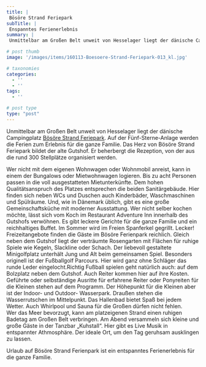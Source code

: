 ```yaml
---
title: |
 Bösöre Strand Feriepark
subTitle: |
 Enspanntes Ferienerlebnis
summary: |
 Unmittelbar am Großen Belt unweit von Hesselager liegt der dänische Campingplatz Bösöre Strand Feriepark. Auf der Fünf-Sterne-Anlage werden die Ferien zum Erlebnis für die ganze Familie. Das Herz von Bösöre Strand Feriepark bildet der alte Gutshof. Er beherbergt die Rezeption, von der aus die rund 300 Stellplätze organisiert werden.

# post thumb
image: '/images/items/160113-Boesoere-Strand-Feriepark-013_kl.jpg'

# taxonomies
categories: 
  - ''
  - ''
tags:
  - ''

# post type
type: "post"
---
```


Unmittelbar am Großen Belt unweit von Hesselager liegt der dänische Campingplatz [Bösöre Strand Feriepark](http://caravaningreisen.de/LinkClick.aspx?link=http%3a%2f%2fwww.bosore.dk%2f%23!deutsch-homepage%2fpcjey&tabid=683&portalid=5&mid=1662). Auf der Fünf-Sterne-Anlage werden die Ferien zum Erlebnis für die ganze Familie. Das Herz von Bösöre Strand Feriepark bildet der alte Gutshof. Er beherbergt die Rezeption, von der aus die rund 300 Stellplätze organisiert werden.  

Wer nicht mit dem eigenen Wohnwagen oder Wohnmobil anreist, kann in einem der Bungalows oder Mietwohnwagen logieren. Bis zu acht Personen passen in die voll ausgestatteten Mietunterkünfte. Dem hohen Qualitätsanspruch des Platzes entsprechen die beiden Sanitärgebäude. Hier finden sich neben WCs und Duschen auch Kinderbäder, Waschmaschinen und Spülräume. Und, wie in Dänemark üblich, gibt es eine große Gemeinschaftsküche mit moderner Ausstattung. Wer nicht selber kochen möchte, lässt sich vom Koch im Restaurant Adventure Inn innerhalb des Gutshofs verwöhnen. Es gibt leckere Gerichte für die ganze Familie und ein reichhaltiges Buffet. Im Sommer wird im Freien Spanferkel gegrillt. Lecker! Freizeitangebote finden die Gäste im Bösöre Ferienpark reichlich. Gleich neben dem Gutshof liegt der verträumte Rosengarten mit Flächen für ruhige Spiele wie Kegeln, Slackline oder Schach. Der liebevoll gestaltete Minigolfplatz unterhält Jung und Alt beim gemeinsamen Spiel. Besonders originell ist der Fußballgolf Parcours. Hier wird ganz ohne Schläger das runde Leder eingelocht.Richtig Fußball spielen geht natürlich auch: auf dem Bolzplatz neben dem Gutshof. Auch Reiter kommen hier auf ihre Kosten. Geführte oder selbständige Ausritte für erfahrene Reiter oder Ponyreiten für die Kleinen stehen auf dem Programm. Der Höhepunkt für die Kleinen aber ist der Indoor- und Outdoor- Wasserpark. Draußen stehen die Wasserrutschen im Mittelpunkt. Das Hallenbad bietet Spaß bei jedem Wetter. Auch Whirlpool und Sauna für die Großen dürfen nicht fehlen.  
Wer das Meer bevorzugt, kann am platzeigenen Strand einen ruhigen Badetag am Großen Belt verbringen. Am Abend versammeln sich kleine und große Gäste in der Tanzbar „Kuhstall“. Hier gibt es Live Musik in entspannter Athmosphäre. Der ideale Ort, um den Tag geruhsam ausklingen zu lassen.  

Urlaub auf Bösöre Strand Ferienpark ist ein entspanntes Ferienerlebnis für die ganze Familie.